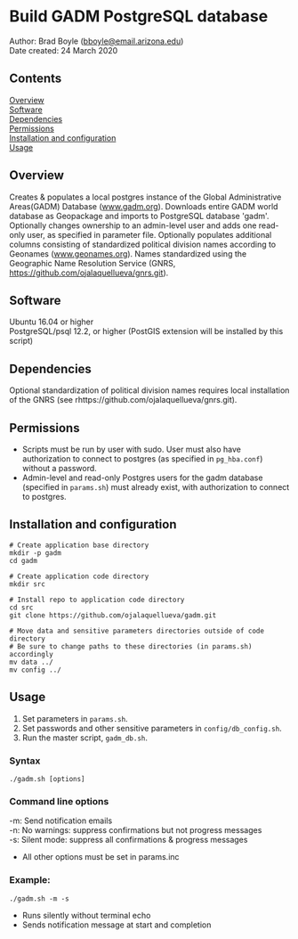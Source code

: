 # Build GADM PostgreSQL database

Author: Brad Boyle (bboyle@email.arizona.edu)  
Date created: 24 March 2020  


## Contents

[Overview](#overview)  
[Software](#software)  
[Dependencies](#dependencies)  
[Permissions](#permissions)  
[Installation and configuration](#installation-and-configuration)  
[Usage](#usage)  

## Overview

Creates & populates a local postgres instance of the Global Administrative Areas(GADM) Database (www.gadm.org). Downloads entire GADM world database as Geopackage and imports to PostgreSQL database 'gadm'. Optionally changes ownership to an admin-level user and adds one read-only user, as specified in parameter file. Optionally populates additional columns consisting of standardized political division names according to Geonames (www.geonames.org). Names standardized using the Geographic Name Resolution Service (GNRS, https://github.com/ojalaquellueva/gnrs.git).

## Software

Ubuntu 16.04 or higher  
PostgreSQL/psql 12.2, or higher (PostGIS extension will be installed by this script)

## Dependencies

Optional standardization of political division names requires local installation of the GNRS (see rhttps://github.com/ojalaquellueva/gnrs.git). 

## Permissions

* Scripts must be run by user with sudo. User must also have authorization to connect to postgres (as specified in `pg_hba.conf`) without a password. 
* Admin-level and read-only Postgres users for the gadm database (specified in `params.sh`) must already exist, with authorization to connect to postgres.

## Installation and configuration

```
# Create application base directory
mkdir -p gadm
cd gadm

# Create application code directory
mkdir src

# Install repo to application code directory
cd src
git clone https://github.com/ojalaquellueva/gadm.git

# Move data and sensitive parameters directories outside of code directory
# Be sure to change paths to these directories (in params.sh) accordingly
mv data ../
mv config ../
```

## Usage

1. Set parameters in `params.sh`.
2. Set passwords and other sensitive parameters in `config/db_config.sh`.
2. Run the master script, `gadm_db.sh`.

### Syntax

```
./gadm.sh [options]
```

### Command line options
-m: Send notification emails  
-n: No warnings: suppress confirmations but not progress messages  
-s: Silent mode: suppress all confirmations & progress messages  
* All other options must be set in params.inc

### Example:

```
./gadm.sh -m -s
```
* Runs silently without terminal echo
* Sends notification message at start and completion


